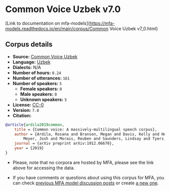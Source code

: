 
# Common Voice Uzbek v7.0

[Link to documentation on mfa-models](https://mfa-models.readthedocs.io/en/main/corpus/Common Voice Uzbek v7_0.html)

## Corpus details

- **Source:** [Common Voice Uzbek](https://voice.mozilla.org/en/datasets)
- **Language:** [Uzbek](https://en.wikipedia.org/wiki/Uzbek_language)
- **Dialects:** N/A
- **Number of hours:** `0.24`
- **Number of utterances:** `161`
- **Number of speakers:** `5`
  - **Female speakers:** `0`
  - **Male speakers:** `0`
  - **Unknown speakers:** `5`
- **License:** [CC-0](https://creativecommons.org/publicdomain/zero/1.0/)
- **Version:** `7.0`
- **Citation:**
```bibtex
@article{ardila2019common,
	title = {Common voice: A massively-multilingual speech corpus},
	author = {Ardila, Rosana and Branson, Megan and Davis, Kelly and Henretty, Michael and Kohler, Michael and
		Meyer, Josh and Morais, Reuben and Saunders, Lindsay and Tyers, Francis M and Weber, Gregor},
	journal = {arXiv preprint arXiv:1912.06670},
	year = {2019}
}
```

- Please, note that no corpora are hosted by MFA, please see the link above for accessing the data.

- If you have comments or questions about using this corpus for MFA, you can check [previous MFA model discussion posts](https://github.com/MontrealCorpusTools/mfa-models/discussions?discussions_q=Common+Voice+Uzbek+v7.0) or create [a new one](https://github.com/MontrealCorpusTools/mfa-models/discussions/new).
